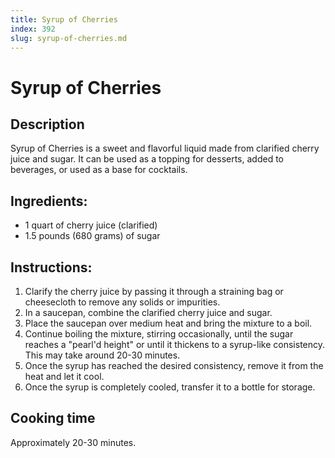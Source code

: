 ```yaml
---
title: Syrup of Cherries
index: 392
slug: syrup-of-cherries.md
---
```


# Syrup of Cherries

## Description
Syrup of Cherries is a sweet and flavorful liquid made from clarified cherry juice and sugar. It can be used as a topping for desserts, added to beverages, or used as a base for cocktails.

## Ingredients:
- 1 quart of cherry juice (clarified)
- 1.5 pounds (680 grams) of sugar

## Instructions:
1. Clarify the cherry juice by passing it through a straining bag or cheesecloth to remove any solids or impurities.
2. In a saucepan, combine the clarified cherry juice and sugar.
3. Place the saucepan over medium heat and bring the mixture to a boil.
4. Continue boiling the mixture, stirring occasionally, until the sugar reaches a "pearl'd height" or until it thickens to a syrup-like consistency. This may take around 20-30 minutes.
5. Once the syrup has reached the desired consistency, remove it from the heat and let it cool.
6. Once the syrup is completely cooled, transfer it to a bottle for storage.

## Cooking time
Approximately 20-30 minutes.